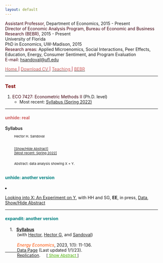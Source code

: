 ```yaml
---
layout: default
---
```


<script>
    function expandIt(id) {
      var linkObj = document.getElementById(id+"_link");
      var textObj = document.getElementById(id);
      if (textObj.style.display == "block") {
        textObj.style.display   = "none";
        linkObj.innerHTML       = "Show Abstract";
        linkObj.style.color = "#48AE00";   
      } else {
        textObj.style.display   = "block";
        linkObj.innerHTML       = "Hide Abstract";
	   linkObj.style.color = "#48AE00";  
      }
    }
</script>


<script type="text/javascript">
  function unhide(divID) {
    var item = document.getElementById(divID);
    if (item) {
      item.className=(item.className=='hidden')?'unhidden':'hidden';
    }
  }
</script>


<span style="color: #3F000F"> Assistant Professor, </span> Department of Economics, 2015 - Present  
<span style="color: #3F000F"> Director of Economic Analysis Program, Bureau of Economic and Business Research (BEBR), </span>  2015 - Present  
University of Florida  
PhD in Economics, UW-Madison, 2015  
<span style="color: #3F000F"> Research areas: </span> Applied Microenomics, Social Interactions, Peer Effects, Education, Energy, Consumer Sentiment, and Program Evaluation  
<span style="color: #3F000F"> E-mail: </span> [hsandoval@ufl.edu](mailto:hsandoval@ufl.edu) 

[<span style="color: IndianRed"> Home </span>](index.html) <span style="color: #A70D2A"> &#124; </span> <a href="https://hhsandoval.github.io/CVHHSG.pdf" target="_blank"> <span style="color: IndianRed"> Download CV </span> </a> <span style="color: #A70D2A"> &#124; </span> [<span style="color: IndianRed"> Teaching </span>](teaching.html) <span style="color: #A70D2A"> &#124; </span> [<span style="color: IndianRed"> BEBR </span>](bebr.html)

* * *

### <span style="color: maroon"> Test </span>

1. <span style="color: #3F000F"> ECO 7427: Econometric Methods II </span> (Ph.D. level) 
    * Most recent: [Syllabus (Spring 2022)](https://hhsandoval.github.io/E7427S2022.pdf)

* * *

 <!-- 
view-source:http://davidyyang.com/
--> 

#### <span style="color: IndianRed"> unhide: real </span>

<p style="font-weight:600"> Syllabus </p>
<p style="padding-left:30px;padding-bottom:0px;margin-top:-3px;font-size:11px">Hector H. Sandoval</p>  <br>

<p style="padding-left:30px;padding-bottom:10px;margin-top:-1px;font-size:11px;">
<a href="javascript:unhide('ABShhsg');">[Show/Hide Abstract]</a>
<br>
<a href="https://hhsandoval.github.io/E7427S2022.pdf" target="_blank">[Most recent: Spring 2022]</a> 
<br>
    <div id="ABShhsg" class="hidden">
    <p style="padding-left:30px;padding-bottom:10px;margin-top:0px;font-size:11px;">
    Abstract: data analysis showing X + Y.
</p>
</div>
</p>

#### <span style="color: teal"> unhide: another version </span>

<li><p> <a href="https://hhsandoval.github.io/E7427S2022.pdf" target="_blank">Looking into X: An Experiment on Y</a>, with HH and SG, <b>EE</b>, in press, <a href="https://hhsandoval.github.io/E7427S2022.pdf" target="_blank">Data</a>, <a href="javascript:unhide('mno_crystalballs');">Show/Hide Abstract</a>
<div id="mno_crystalballs" class="abstract" style="display:none;">We study X and Y.
</div>
</p></li> 


<!-- 
<p style="margin-bottom: 10"> &nbsp; &nbsp; 1. &nbsp; <a href="https://hhsandoval.github.io/E7427S2022.pdf"> Syllabus </a> <br> 
&nbsp; &nbsp; &nbsp; &nbsp; &nbsp; <font color=FF4F00> <i> University of Florida. </i></font>  &nbsp; &nbsp; &nbsp; &nbsp; <br> 
<font size="2">[<a id="hhsg_link" href="javascript:expandIt('hhsg');" font size="2"; style="color: #48AE00"> Show Abstract</a>]<br /> <div id="hhsg" style="display: none" class="abstract">
<p style="margin-left:4em; margin-right: 45%; text-align:justify" > <b> Abstract: </b> 
Hola, me llamo Hector. </div> </p> </font size="3">
-->

* * *

#### <span style="color: teal"> expandit: another version </span>

<p style="margin-bottom: 10">   &nbsp; &nbsp;  1. &nbsp; <a href="https://hhsandoval.github.io/E7427S2022.pdf"> <strong> Syllabus </a> </strong> <br> 
&nbsp; &nbsp; &nbsp;  &nbsp; &nbsp; (with <a href="https://hhsandoval.github.io/index.html"> Hector</a>, <a href="https://hhsandoval.github.io/index.html"> Hector G</a>, and <a href="https://hhsandoval.github.io/index.html"> Sandoval</a>) <br>
&nbsp; &nbsp; &nbsp; &nbsp;  &nbsp; <br>  &nbsp; &nbsp; &nbsp; &nbsp;  &nbsp; <font color=FF4F00> <i> Energy Economics</i></font>, 2023, 1(1): 11-136. &nbsp;  &nbsp; <a href="https://hhsandoval.github.io"> <br> 
&nbsp; &nbsp; &nbsp;  &nbsp; &nbsp;  Data Page</a> (Last updated 1/1/23). <br> &nbsp; &nbsp; &nbsp; &nbsp; &nbsp; <a href="https://hhsandoval.github.io"> Replication</a>. &nbsp;  &nbsp; 
<font size="2">[<a id="Skills_link" href="javascript:expandIt('Skills');" font size="2"; style="color: #48AE00"> Show Abstract </a>] <br> 
<div id="Skills" style="display: none" class="abstract">
<p style="margin-left:4em; margin-right: 45%; text-align:justify" > <b> Abstract: </b> 
Using X we show Y.  </div> </p> </font>









 

   
   
   
   
   
